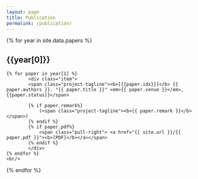 ```yaml
---
layout: page
title: Publication
permalink: /publication/
---
```



<div class="listing">
{% for year in site.data.papers %}
  <h2 class="blogyear">{{year[0]}}</h2>

    {% for paper in year[1] %}
            <div class="item">
            <span class="project-tagline"><b>[{{paper.idx}}]</b> {{ paper.authors }}. "{{ paper.title }}" <em>{{ paper.venue }}</em>, {{paper.status}}</span>
            
            {% if paper.remark%}
                (<span class="project-tagline"><b>{{ paper.remark }}</b></span>)
            {% endif %}
            {% if paper.pdf%}
                <span class="pull-right"> <a href="{{ site.url }}/{{ paper.pdf }}"><b>[PDF]</b></a></span>
            {% endif %}
            </div>
    {% endfor %}
    <br/>
{% endfor %}

</div>